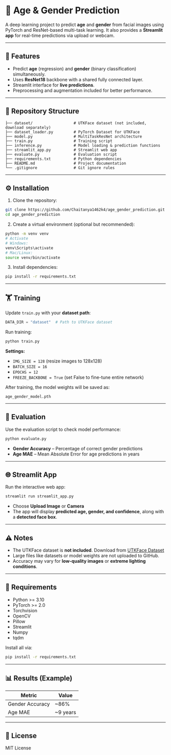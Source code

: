 # 🧠 Age & Gender Prediction

A deep learning project to predict **age** and **gender** from facial images using PyTorch and ResNet-based multi-task learning. It also provides a **Streamlit app** for real-time predictions via upload or webcam.

---

## 🔹 Features

- Predict **age** (regression) and **gender** (binary classification) simultaneously.
- Uses **ResNet18** backbone with a shared fully connected layer.
- Streamlit interface for **live predictions**.
- Preprocessing and augmentation included for better performance.

---

## 📂 Repository Structure

```
├── dataset/                  # UTKFace dataset (not included, download separately)
├── dataset_loader.py         # PyTorch Dataset for UTKFace
├── model.py                  # MultiTaskResNet architecture
├── train.py                  # Training script
├── inference.py              # Model loading & prediction functions
├── streamlit_app.py          # Streamlit web app
├── evaluate.py               # Evaluation script
├── requirements.txt          # Python dependencies
├── README.md                 # Project documentation
└── .gitignore                # Git ignore rules
```

---

## ⚙️ Installation

1. Clone the repository:

```bash
git clone https://github.com/Chaitanya1462k4/age_gender_prediction.git
cd age_gender_prediction
```

2. Create a virtual environment (optional but recommended):

```bash
python -m venv venv
# Activate
# Windows:
venv\Scripts\activate
# Mac/Linux:
source venv/bin/activate
```

3. Install dependencies:

```bash
pip install -r requirements.txt
```

---

## 🏋️ Training

Update `train.py` with your **dataset path**:

```python
DATA_DIR = "dataset"  # Path to UTKFace dataset
```

Run training:

```bash
python train.py
```

**Settings:**

- `IMG_SIZE = 128` (resize images to 128x128)  
- `BATCH_SIZE = 16`  
- `EPOCHS = 12`  
- `FREEZE_BACKBONE = True` (set False to fine-tune entire network)  

After training, the model weights will be saved as:

```
age_gender_model.pth
```

---

## 🧪 Evaluation

Use the evaluation script to check model performance:

```bash
python evaluate.py
```

- **Gender Accuracy** – Percentage of correct gender predictions  
- **Age MAE** – Mean Absolute Error for age predictions in years

---

## 🌐 Streamlit App

Run the interactive web app:

```bash
streamlit run streamlit_app.py
```

- Choose **Upload Image** or **Camera**  
- The app will display **predicted age, gender, and confidence**, along with a **detected face box**.  

---

## ⚠️ Notes

- The UTKFace dataset is **not included**. Download from [UTKFace Dataset](https://susanqq.github.io/UTKFace/)  
- Large files like datasets or model weights are not uploaded to GitHub.  
- Accuracy may vary for **low-quality images** or **extreme lighting conditions**.  

---

## 🔧 Requirements

- Python >= 3.10  
- PyTorch >= 2.0  
- Torchvision  
- OpenCV  
- Pillow  
- Streamlit  
- Numpy  
- tqdm  

Install all via:

```bash
pip install -r requirements.txt
```

---

## 📊 Results (Example)

| Metric           | Value        |
|-----------------|-------------|
| Gender Accuracy  | ~86%        |
| Age MAE         | ~9 years    |

---

## 📌 License

MIT License

